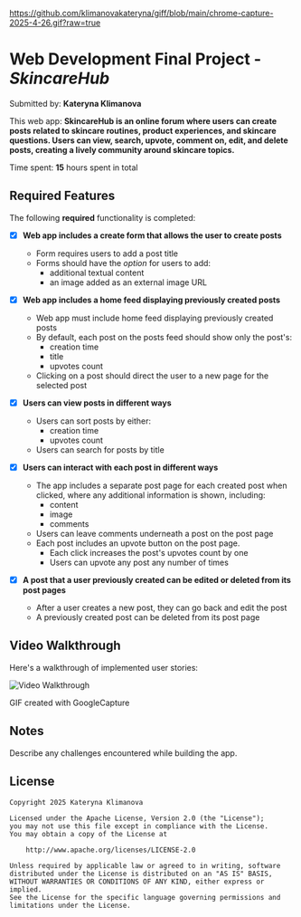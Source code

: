 https://github.com/klimanovakateryna/giff/blob/main/chrome-capture-2025-4-26.gif?raw=true

# Web Development Final Project - *SkincareHub*

Submitted by: **Kateryna Klimanova**

This web app: ****SkincareHub is an online forum where users can create posts related to skincare routines, product experiences, and skincare questions. Users can view, search, upvote, comment on, edit, and delete posts, creating a lively community around skincare topics.****

Time spent: **15** hours spent in total

## Required Features

The following **required** functionality is completed:


- [x] **Web app includes a create form that allows the user to create posts**
  - Form requires users to add a post title
  - Forms should have the *option* for users to add: 
    - additional textual content
    - an image added as an external image URL
- [x] **Web app includes a home feed displaying previously created posts**
  - Web app must include home feed displaying previously created posts
  - By default, each post on the posts feed should show only the post's:
    - creation time
    - title 
    - upvotes count
  - Clicking on a post should direct the user to a new page for the selected post
- [x] **Users can view posts in different ways**
  - Users can sort posts by either:
    -  creation time
    -  upvotes count
  - Users can search for posts by title
- [x] **Users can interact with each post in different ways**
  - The app includes a separate post page for each created post when clicked, where any additional information is shown, including:
    - content
    - image
    - comments
  - Users can leave comments underneath a post on the post page
  - Each post includes an upvote button on the post page. 
    - Each click increases the post's upvotes count by one
    - Users can upvote any post any number of times

- [x] **A post that a user previously created can be edited or deleted from its post pages**
  - After a user creates a new post, they can go back and edit the post
  - A previously created post can be deleted from its post page


## Video Walkthrough

Here's a walkthrough of implemented user stories:

<img src='https://github.com/klimanovakateryna/giff/blob/main/chrome-capture-2025-4-26.gif?raw=true' title='Video Walkthrough' width='' alt='Video Walkthrough' />

GIF created with GoogleCapture  

## Notes

Describe any challenges encountered while building the app.

## License

    Copyright 2025 Kateryna Klimanova

    Licensed under the Apache License, Version 2.0 (the "License");
    you may not use this file except in compliance with the License.
    You may obtain a copy of the License at

        http://www.apache.org/licenses/LICENSE-2.0

    Unless required by applicable law or agreed to in writing, software
    distributed under the License is distributed on an "AS IS" BASIS,
    WITHOUT WARRANTIES OR CONDITIONS OF ANY KIND, either express or implied.
    See the License for the specific language governing permissions and
    limitations under the License.
